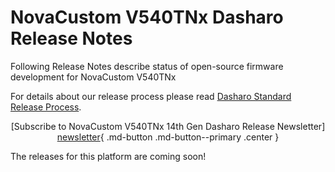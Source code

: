 # NovaCustom V540TNx Dasharo Release Notes

Following Release Notes describe status of open-source firmware development for
NovaCustom V540TNx

For details about our release process please read
[Dasharo Standard Release Process](../../dev-proc/standard-release-process.md).

<center>

[Subscribe to NovaCustom V540TNx 14th Gen Dasharo Release Newsletter]
[newsletter]{ .md-button .md-button--primary .center }

</center>

The releases for this platform are coming soon!

[newsletter]: https://newsletter.3mdeb.com/subscription/08oQoyxIG
